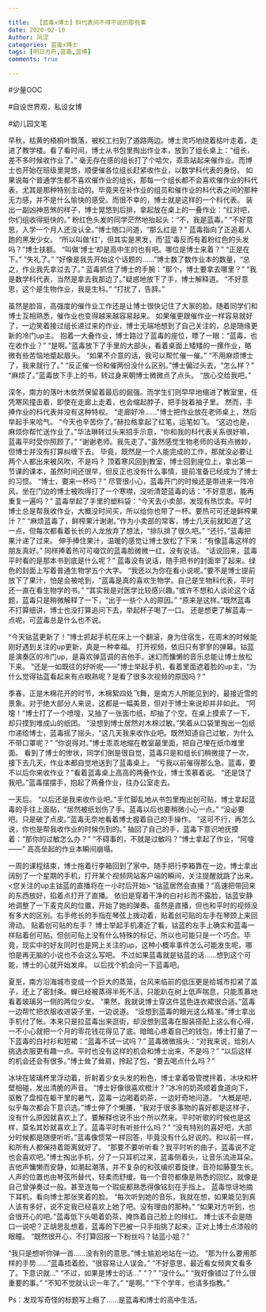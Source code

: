 ```yaml
---

title:  【蓝毒x博士】科代表间不得不说的那些事
date: 2020-02-10
Author: 凤涅
categories: 蓝毒x博士
tags: [明日方舟,蓝毒,蓝博]
comments: true

---
```


\#少量OOC

\#自设世界观，私设女博

\#幼儿园文笔


早秋，枯黄的梧桐叶飘落，被校工扫到了道路两边。博士灵巧地绕着枯叶走着，走进了教学楼。看了看时间，博士从书包里掏出作业本，放到了组长桌上：“组长，差不多时候收作业了。”
毫无存在感的组长打了个哈欠，乖乖站起来催作业。而博士也开始在班级里晃悠，顺便催各位组长赶紧收作业，以数学科代表的身份。
如果说每个普通学生都不喜欢催作业的组长，那每一个组长都不会喜欢催作业的科代表，尤其是那种特别主动的。毕竟夹在补作业的组员和催作业的科代表之间的那种无力感，并不是什么愉快的感受。而很不幸的，博士就是这样的一个科代表。
装出一副凶神恶煞的样子，博士晃悠到后排，拿起放在桌上的一叠作业：“红对吧，你们组收得挺快的。”
粉红色头发的同学茫然地抬起头：“不，我是蓝毒。”
“不好意思，入学一个月人还没认全。”博士随口问道，“那么红是？”
蓝毒指向了正追着人跑的黑发少女。
“所以叫做‘红’，但其实是黑发，而‘蓝’毒反而有着粉红色的头发吗？”博士扶额。
“叫做‘博士’却是高中生的也有吧。哪位是博士来着？”
“正是在下。”
“失礼了。”
“好像是我先开始这个话题的……”博士数了数作业本的数量，“总之，作业我先拿过去了。”
蓝毒抓住了博士的手腕：“那个，博士要拿去哪里？”
“我是数学科代表，当然是拿去我那边了。”疑惑地放下了手，博士解释道。
“不好意思，这个是生物作业，我是生科。”
“打扰了，告辞。”

虽然是脸盲，高强度的催作业工作还是让博士很快记住了大家的脸。随着同学们和博士互相熟悉，催作业也变得越来越容易起来。
如果催更跟催作业一样容易就好了，一边笑着接过组长递过来的作业，博士无端地想到了自己关注的，总是随缘更新的冷门up主。
抱着一大叠作业，博士路过了蓝毒的座位，瞟了一眼：“蓝毒，也在收作业？”
“是啊。”蓝毒放下了手里的大部头，看着桌面上矮矮的一摞作业，略微有些苦恼地蹙起眉头。
“如果不介意的话，我可以帮忙催一催。”
“不用麻烦博士了，我来就行了。”
“反正催一份和催两份没什么区别。”博士偏过头去，“怎么样？”
“麻烦了。”蓝毒放下手上的书，转过身来朝博士微微点了点头。
“放心交给我吧。”


深冬，南方的落叶木依然保留着最后的倔强。而学生们则早早地缩进了教室里，任凭寒风撞击着，即使在走廊上走着，也会缩起脖子，把手拢着袖子里。
然而，手捧作业的科代表并没有这种特权。
“走廊好冷……”博士把作业放在老师桌上，然后举起手来哈气。
“今天也辛苦你了。”赫拉格拿起了红笔，运笔如飞。
“这边也是，麻烦你帮忙送作业了。”华法琳转过头来招手示意，“你和我的科代表关系很好嘛，蓝毒平时受你照顾了。”
“谢谢老师。我先走了。”虽然感觉生物老师的话有点微妙，但博士并没有打算纠缠下去。
毕竟，既然是一个人能完成的工作，那就没必要让两个人都出来被风吹，不是吗？
顶着寒风回到教室，博士回到座位上，拿出第一节课的课本，虽然时间还很早，但反正也没有什么事情，提前准备已经成为了博士的习惯。
“博士，要来一杯吗？”
尽管很小心，蓝毒开门的时候还是带进来一阵冷风，坐在门边的博士被吹得打了一个寒噤，没听清楚蓝毒的话：“不好意思，能再重复一遍吗？”
蓝毒举起了手里的塑料袋：“今天去小卖部，发现有热饮卖。平时博士总是帮我收作业，大概没时间买，所以给你也带了一杯。要热可可还是鲜榨果汁？”
“麻烦蓝毒了，鲜榨果汁谢谢。”作为小卖部的常客，博士几天前就知道了这一点，但每次都看着长长的人龙放弃了想法，“排队排了很久吧。”
“还行。”蓝毒把果汁递了过来。
伸手捧住果汁，温暖的感觉让博士放松了下来：“有像蓝毒这样的朋友真好。”
同样捧着热可可啜饮的蓝毒脸微微一红，没有说话。
“话说回来，蓝毒平时看的是那本书到底是什么呢？”
蓝毒没有说话，随手把书的封面举了起来。绿色的封面上写着普通生物学五个大字。
“我还以为你在看小说呢。”要不是博士提前放下了果汁，怕是会被呛到，“蓝毒是真的喜欢生物学。自己是生物科代表，平时还一直在看生物学的书。”
“其实我是对医学比较感兴趣。”或许不想和人谈论这个话题，蓝毒只是稍微解释了一下，“出于一些个人的原因。”
“原来是这样。”既然蓝毒不打算细讲，博士也没打算追问下去，举起杯子喝了一口。
还是想更了解蓝毒一点呢，可蓝毒总是什么也不说。

“今天钴蓝更新了！”博士抓起手机在床上一个翻滚，身为住宿生，在周末的时候能刚好遇到关注的up更新，真是一种幸福。
打开视频，依旧只有寥寥的弹幕。钴蓝是演奏区的冷门up，是喜欢弹蓝调的吉他手。迷幻而慵懒的音乐总能让博士放松下来。
“还是一如既往的好听呢——”博士举起手机，看着里面遮着脸的up主，“为什么觉得钴蓝看起来有点眼熟呢？是看了很多次视频的原因吗？”


季春，正是木棉花开的时节，木棉絮四处飞舞，是南方人所能见到的，最接近雪的景象。对于绝大部分人来说，这都是一幅美景，但对于博士来说却并非如此。
“阿嚏！”博士打了一个喷嚏，又抽了一张面巾纸，却抽了个空。在桌上摸索了一下，却只摸到堆成山的纸团。
“没想到博士居然对木棉过敏。”笑着从口袋里掏出一包纸巾递给博士，蓝毒摇了摇头，“这几天我来收作业吧。既然知道自己过敏，为什么不带口罩呢？”
“你说得对。”博士乖乖地缩在教室最里面，把自己埋在纸巾堆里面。
看到了博士的惨状，同学们倒是很自觉，蓝毒只是和组长们稍微提了一次，接下去几天，作业本都自觉地送到了蓝毒桌上。
“亏我以前催得那么急。蓝毒，要不以后你来收作业？”看着蓝毒桌上高高的两叠作业，博士羡慕着说。
“还是饶了我吧。”蓝毒摆摆手，抱起了两叠作业，往办公室走去。

一天后。
“以后还是我来收作业吧。”手忙脚乱地从书包里掏出创可贴，博士拿起蓝毒的手往上面贴，“居然被纸划伤了手。蓝毒以后也要稍微小心一点。”
“没必要吧。只是破了点皮。”蓝毒无奈地看着博士握着自己的手操作。
“这可不行，再怎么说，你也是帮我收作业的时候伤到的。”
抽回了自己的手，蓝毒下意识地抚摸着：“那你的过敏怎么办？”
“不碍事的，不就是过敏吗？”博士拿起了作业，“阿嚏——”
高高垒起的作业本瞬间崩塌。

一周的课程结束，博士拖着行李箱回到了家中。随手把行李箱靠在一边，博士拿出阔别了一个星期的手机，打开某个视频网站客户端的瞬间，关注提醒就跳了出来。
&lt;您关注的up主钴蓝的直播将在一小时后开始&gt;
“钴蓝居然会直播？”高速把带回来的东西放好，掐着点打开了直播。
依旧是穿着干净的白衬衫而不露脸，钴蓝安静地调整了一下麦克风的位置，开始了她的弹奏。虽然是直播，但也和平时的视频没有多大的区别。右手修长的手指在琴弦上拨动着，贴着创可贴的左手在琴颈上来回滑动。
贴着创可贴的左手？
博士举起手机凑近了看，钴蓝的左手上确实和蓝毒一样贴着创可贴，但创可贴上没有什么特殊的标记，所以也可能只是一个巧合。毕竟，现实中的好友同时也是网上关注的up，这种小概率事件怎么可能发生呢，哪怕是再无脑的小说也不会这么写吧。
不过如果蓝毒就是钴蓝的话……想到这个可能，博士的心就开始发痒。
以后找个机会问一下蓝毒吧。


夏至，南方沿海城市变成一个巨大的蒸笼，台风来临前的低压更是给城市扣紧了盖子，还上了密封条。蝉已经被蒸得半死不活，只能趴在树上低声喘息，只能羡慕地看着玻璃另一侧的两位少女。
“果然，我就说博士穿这件蓝色连衣裙很合适。”蓝毒一边帮忙把衣服收进袋子里，一边说道。
“没想到蓝毒的眼光这么精准。”博士拿出手机付了帐。本来只是拉蓝毒出来逛街，却没想到蓝毒在服装搭配上这么有心得，一不小心就把一个月的零花钱花得见了底。暗暗心疼着自己的钱包，博士打量了一下蓝毒的白衬衫和短裙：“蓝毒不试一试吗？”
蓝毒微微摇头：“对我来说，给别人挑选衣服更有趣一点。平时也没有这样的机会和博士出来，不是吗？”
“以后这样的机会还会有很多。”博士耸了耸肩，拎起了包，“要去喝点什么吗？”

冰块在玻璃杯里浮动着，折射着少女头发的粉色，博士拿着吸管搅拌着，冰块和杯壁相碰，发出清脆的声音。
“博士好像很喜欢橙汁？”冰冷的奶茶顺着食道向下，驱散了盘桓在躯干里的暑气，蓝毒一边喝着奶茶，一边好奇地问道。
“大概是吧，似乎每次都会下意识选。”博士伸了个懒腰，“我对于很多事物的喜好都是这样子，没有什么原因就喜欢上了。要解释也说不出个所以然来。平时听歌的时候也是这样，莫名其妙就喜欢上了。蓝毒平时有听些什么吗？”
“没有特别的喜好吧，大部分时候都是随便听听。”蓝毒像惯常一样回答，毕竟没有什么好说的。和以前一样，和所有人都保持着距离就好了。
“那要不要听听看？我平时听的曲子，蓝毒说不定也会喜欢吧。”博士掏出手机，分了一只耳机过来，蓝毒侧着头，让音乐流进耳朵。吉他声慵懒而安静，如潮起潮落，并不复杂的和弦编织着旋律，音符如藤蔓生长。人声的位置也由琴弦所替代，轻柔而舒缓。每一个音符都像是熟悉的回忆，就像是自己曾弹奏过一般。甚至连每一个瑕疵都熟悉得像铭刻在手指上。
蓝毒惊讶地摘下耳机，看向博士那张笑着的脸。
“每次听到她的音乐，我就在想，如果能见到真人该有多好，说不定我已经喜欢上她了吧。没有理由的那种。”
“如果对方听到，也会很开心的吧。”蓝毒低下头喝着奶茶，掩饰着自己脸上的绯红。
博士该不会是随口一说吧？正胡思乱想着，蓝毒的下巴被一只手指挑了起来，正对上博士点漆般的眼瞳。
“既然很开心，不打算回报一下粉丝吗？钴蓝小姐？”


“我只是想听你弹一首……没有别的意思。”博士尴尬地站在一边。
“那为什么要用那样的手势……”蓝毒捂着脸，“很容易让人误会。”
“不好意思，最近看女频爽文看多了。下意识就…”
“不过，如果是博士的话…”
“？”
“没什么。”
“我好像错过了什么很重要的事。”
“不知不觉就认识一年了。”
“是啊。”
“下个学年，也请多指教。”

Ps：发现写奇怪的标题写上瘾了……是蓝毒和博士的高中生活。